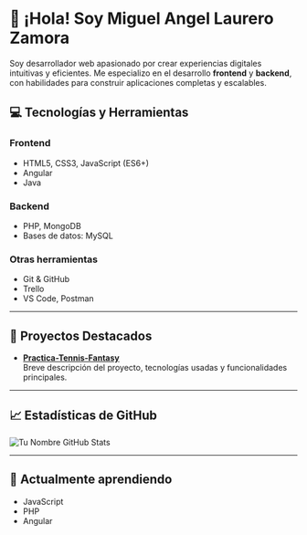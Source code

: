 # 👋 ¡Hola! Soy Miguel Angel Laurero Zamora

Soy desarrollador web apasionado por crear experiencias digitales intuitivas y eficientes. Me especializo en el desarrollo **frontend** y **backend**, con habilidades para construir aplicaciones completas y escalables.  

## 💻 Tecnologías y Herramientas

### Frontend
- HTML5, CSS3, JavaScript (ES6+)
- Angular
- Java

### Backend
- PHP, MongoDB
- Bases de datos: MySQL

### Otras herramientas
- Git & GitHub
- Trello
- VS Code, Postman

---

## 🚀 Proyectos Destacados

- **[Practica-Tennis-Fantasy](link-del-proyecto)**  
  Breve descripción del proyecto, tecnologías usadas y funcionalidades principales.

---

## 📈 Estadísticas de GitHub

![Tu Nombre GitHub Stats](https://github-readme-stats.vercel.app/api?username=Miguel-Angel-Laurero&show_icons=true&theme=radical)

---

## 🌱 Actualmente aprendiendo
- JavaScript
- PHP
- Angular
